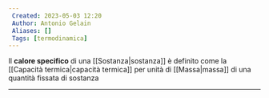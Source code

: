 ```yaml
---
 Created: 2023-05-03 12:20
 Author: Antonio Gelain
 Aliases: []
 Tags: [termodinamica]
---
```


Il **calore specifico** di una [[Sostanza|sostanza]] è definito come la [[Capacità termica|capacità termica]] per unità di [[Massa|massa]] di una quantità fissata di sostanza

---

